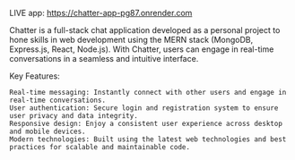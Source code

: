 LIVE app: https://chatter-app-pg87.onrender.com

Chatter is a full-stack chat application developed as a personal project to hone skills in web development using the MERN stack (MongoDB, Express.js, React, Node.js).
With Chatter, users can engage in real-time conversations in a seamless and intuitive interface.

Key Features:

    Real-time messaging: Instantly connect with other users and engage in real-time conversations.
    User authentication: Secure login and registration system to ensure user privacy and data integrity.
    Responsive design: Enjoy a consistent user experience across desktop and mobile devices.
    Modern technologies: Built using the latest web technologies and best practices for scalable and maintainable code.
